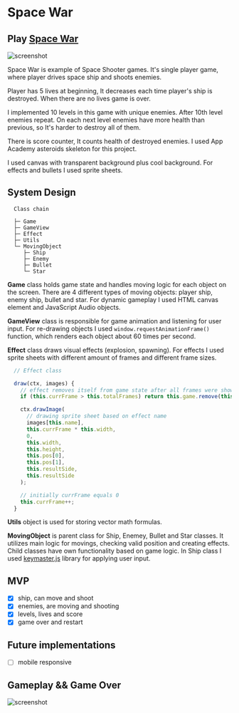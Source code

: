 # Space War

## Play [Space War](https://spacewar0.herokuapp.com "Space War")

![screenshot](http://res.cloudinary.com/safenotes/image/upload/v1485313063/Screen_Shot_2017-01-24_at_6.56.20_PM_hz5puq.png)

Space War is example of Space Shooter games. It's single player game, where player drives space ship and shoots enemies. 

Player has 5 lives at beginning, It decreases each time player's ship is destroyed. When there are no lives game is over. 

I implemented 10 levels in this game with unique enemies. After 10th level enemies repeat. On each next level enemies have more health than previous, so It's harder to destroy all of them. 

There is score counter, It counts health of destroyed enemies. I used App Academy asteroids skeleton for this project.

I used canvas with transparent background plus cool background. For effects and bullets I used sprite sheets.

## System Design

```
  Class chain

  ├─ Game
  ├─ GameView
  ├─ Effect
  ├─ Utils
  └─ MovingObject 
     ├─ Ship
     ├─ Enemy
     ├─ Bullet
     └─ Star
```

**Game** class holds game state and handles moving logic for each object on the screen. There are 4 different types of moving objects: player ship, enemy ship, bullet and star. For dynamic gameplay I used HTML canvas element and JavaScript Audio objects.

**GameView** class is responsible for game animation and listening for user input. For re-drawing objects I used `window.requestAnimationFrame()` function, which renders each object about 60 times per second.

**Effect** class draws visual effects (explosion, spawning). For effects I used sprite sheets with different amount of frames and different frame sizes. 

```js
  // Effect class

  draw(ctx, images) {
    // effect removes itself from game state after all frames were shown
    if (this.currFrame > this.totalFrames) return this.game.remove(this);

    ctx.drawImage(
      // drawing sprite sheet based on effect name
      images[this.name],
      this.currFrame * this.width,
      0,
      this.width,
      this.height,
      this.pos[0],
      this.pos[1],
      this.resultSide,
      this.resultSide
    );

    // initially currFrame equals 0
    this.currFrame++;
  }
```

**Utils** object is used for storing vector math formulas.

**MovingObject** is parent class for Ship, Enemey, Bullet and Star classes. It utilizes main logic for movings, checking valid position and creating effects. Child classes have own functionality based on game logic. In Ship class I used [keymaster.js](https://github.com/madrobby/keymaster) library for applying user input.

## MVP

- [x] ship, can move and shoot
- [x] enemies, are moving and shooting
- [x] levels, lives and score
- [x] game over and restart

## Future implementations

- [ ] mobile responsive

## Gameplay && Game Over

![screenshot](http://res.cloudinary.com/safenotes/image/upload/v1485320511/Screen_Shot_2017-01-24_at_6.56.35_PM_yexeqt_jjmv99.png)